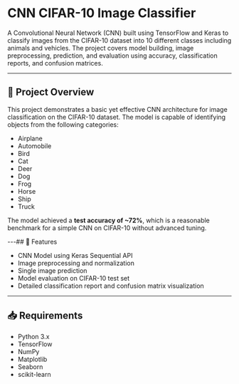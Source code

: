 # CNN CIFAR-10 Image Classifier

A Convolutional Neural Network (CNN) built using TensorFlow and Keras to classify images from the CIFAR-10 dataset into 10 different classes including animals and vehicles. The project covers model building, image preprocessing, prediction, and evaluation using accuracy, classification reports, and confusion matrices.

---

## 🚀 Project Overview

This project demonstrates a basic yet effective CNN architecture for image classification on the CIFAR-10 dataset. The model is capable of identifying objects from the following categories:

- Airplane
- Automobile
- Bird
- Cat
- Deer
- Dog
- Frog
- Horse
- Ship
- Truck

The model achieved a **test accuracy of ~72%**, which is a reasonable benchmark for a simple CNN on CIFAR-10 without advanced tuning.

---## 🔧 Features
- CNN Model using Keras Sequential API
- Image preprocessing and normalization
- Single image prediction
- Model evaluation on CIFAR-10 test set
- Detailed classification report and confusion matrix visualization

---

## 📥 Requirements
- Python 3.x
- TensorFlow
- NumPy
- Matplotlib
- Seaborn
- scikit-learn

